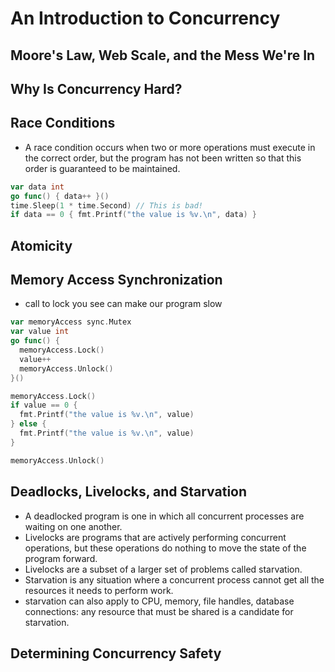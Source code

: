 # An Introduction to Concurrency
## Moore's Law, Web Scale, and the Mess We're In

## Why Is Concurrency Hard?

## Race Conditions
- A race condition occurs when two or more operations must execute in the correct order, but the program has not been written so that this order is guaranteed to be maintained.
```go
var data int
go func() { data++ }()
time.Sleep(1 * time.Second) // This is bad!
if data == 0 { fmt.Printf("the value is %v.\n", data) }

```

## Atomicity


## Memory Access Synchronization
- call to lock you see can make our program slow
```go
var memoryAccess sync.Mutex
var value int
go func() {
  memoryAccess.Lock()
  value++
  memoryAccess.Unlock()
}()

memoryAccess.Lock()
if value == 0 {
  fmt.Printf("the value is %v.\n", value)
} else {
  fmt.Printf("the value is %v.\n", value)
}

memoryAccess.Unlock()
```

## Deadlocks, Livelocks, and Starvation
- A deadlocked program is one in which all concurrent processes are waiting on one another.
- Livelocks are programs that are actively performing concurrent operations, but these operations do nothing to move the state of the program forward.
- Livelocks are a subset of a larger set of problems called starvation.
- Starvation is any situation where a concurrent process cannot get all the resources it needs to perform work.
- starvation can also apply to CPU, memory, file handles, database connections: any resource that must be shared is a candidate for starvation.


## Determining Concurrency Safety


